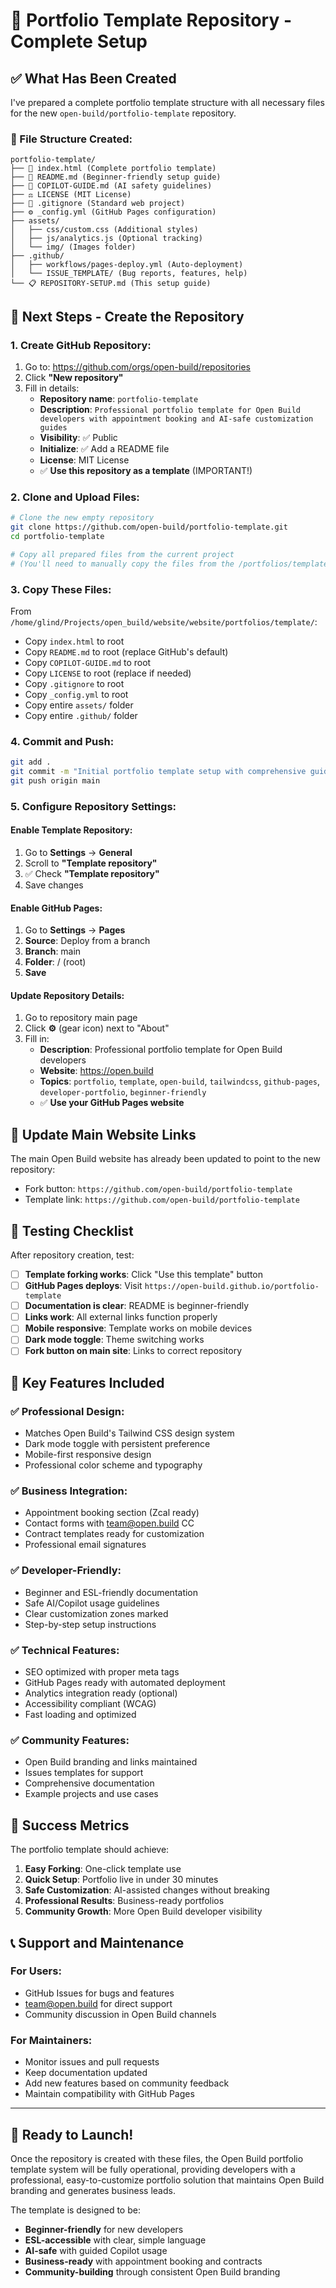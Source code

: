 # 🎯 Portfolio Template Repository - Complete Setup

## ✅ What Has Been Created

I've prepared a complete portfolio template structure with all necessary files for the new `open-build/portfolio-template` repository.

### 📁 File Structure Created:
```
portfolio-template/
├── 📄 index.html (Complete portfolio template)
├── 📖 README.md (Beginner-friendly setup guide)
├── 🤖 COPILOT-GUIDE.md (AI safety guidelines)
├── ⚖️ LICENSE (MIT License)
├── 🚫 .gitignore (Standard web project)
├── ⚙️ _config.yml (GitHub Pages configuration)
├── assets/
│   ├── css/custom.css (Additional styles)
│   ├── js/analytics.js (Optional tracking)
│   └── img/ (Images folder)
├── .github/
│   ├── workflows/pages-deploy.yml (Auto-deployment)
│   └── ISSUE_TEMPLATE/ (Bug reports, features, help)
└── 📋 REPOSITORY-SETUP.md (This setup guide)
```

## 🔄 Next Steps - Create the Repository

### 1. Create GitHub Repository:
1. Go to: https://github.com/orgs/open-build/repositories
2. Click **"New repository"**
3. Fill in details:
   - **Repository name**: `portfolio-template`
   - **Description**: `Professional portfolio template for Open Build developers with appointment booking and AI-safe customization guides`
   - **Visibility**: ✅ Public
   - **Initialize**: ✅ Add a README file
   - **License**: MIT License
   - ✅ **Use this repository as a template** (IMPORTANT!)

### 2. Clone and Upload Files:
```bash
# Clone the new empty repository
git clone https://github.com/open-build/portfolio-template.git
cd portfolio-template

# Copy all prepared files from the current project
# (You'll need to manually copy the files from the /portfolios/template/ folder)
```

### 3. Copy These Files:
From `/home/glind/Projects/open_build/website/website/portfolios/template/`:
- Copy `index.html` to root
- Copy `README.md` to root (replace GitHub's default)
- Copy `COPILOT-GUIDE.md` to root
- Copy `LICENSE` to root (replace if needed)
- Copy `.gitignore` to root
- Copy `_config.yml` to root
- Copy entire `assets/` folder
- Copy entire `.github/` folder

### 4. Commit and Push:
```bash
git add .
git commit -m "Initial portfolio template setup with comprehensive guides and examples"
git push origin main
```

### 5. Configure Repository Settings:

#### Enable Template Repository:
1. Go to **Settings** → **General**
2. Scroll to **"Template repository"**
3. ✅ Check **"Template repository"**
4. Save changes

#### Enable GitHub Pages:
1. Go to **Settings** → **Pages**
2. **Source**: Deploy from a branch
3. **Branch**: main
4. **Folder**: / (root)
5. **Save**

#### Update Repository Details:
1. Go to repository main page
2. Click **⚙️** (gear icon) next to "About"
3. Fill in:
   - **Description**: Professional portfolio template for Open Build developers
   - **Website**: https://open.build
   - **Topics**: `portfolio`, `template`, `open-build`, `tailwindcss`, `github-pages`, `developer-portfolio`, `beginner-friendly`
   - ✅ **Use your GitHub Pages website**

## 🔗 Update Main Website Links

The main Open Build website has already been updated to point to the new repository:
- Fork button: `https://github.com/open-build/portfolio-template`
- Template link: `https://github.com/open-build/portfolio-template`

## 🧪 Testing Checklist

After repository creation, test:
- [ ] **Template forking works**: Click "Use this template" button
- [ ] **GitHub Pages deploys**: Visit `https://open-build.github.io/portfolio-template`
- [ ] **Documentation is clear**: README is beginner-friendly
- [ ] **Links work**: All external links function properly
- [ ] **Mobile responsive**: Template works on mobile devices
- [ ] **Dark mode toggle**: Theme switching works
- [ ] **Fork button on main site**: Links to correct repository

## 🎨 Key Features Included

### ✅ Professional Design:
- Matches Open Build's Tailwind CSS design system
- Dark mode toggle with persistent preference
- Mobile-first responsive design
- Professional color scheme and typography

### ✅ Business Integration:
- Appointment booking section (Zcal ready)
- Contact forms with team@open.build CC
- Contract templates ready for customization
- Professional email signatures

### ✅ Developer-Friendly:
- Beginner and ESL-friendly documentation
- Safe AI/Copilot usage guidelines
- Clear customization zones marked
- Step-by-step setup instructions

### ✅ Technical Features:
- SEO optimized with proper meta tags
- GitHub Pages ready with automated deployment
- Analytics integration ready (optional)
- Accessibility compliant (WCAG)
- Fast loading and optimized

### ✅ Community Features:
- Open Build branding and links maintained
- Issues templates for support
- Comprehensive documentation
- Example projects and use cases

## 🎯 Success Metrics

The portfolio template should achieve:
1. **Easy Forking**: One-click template use
2. **Quick Setup**: Portfolio live in under 30 minutes
3. **Safe Customization**: AI-assisted changes without breaking
4. **Professional Results**: Business-ready portfolios
5. **Community Growth**: More Open Build developer visibility

## 📞 Support and Maintenance

### For Users:
- GitHub Issues for bugs and features
- team@open.build for direct support
- Community discussion in Open Build channels

### For Maintainers:
- Monitor issues and pull requests
- Keep documentation updated
- Add new features based on community feedback
- Maintain compatibility with GitHub Pages

---

## 🚀 Ready to Launch!

Once the repository is created with these files, the Open Build portfolio template system will be fully operational, providing developers with a professional, easy-to-customize portfolio solution that maintains Open Build branding and generates business leads.

The template is designed to be:
- **Beginner-friendly** for new developers
- **ESL-accessible** with clear, simple language  
- **AI-safe** with guided Copilot usage
- **Business-ready** with appointment booking and contracts
- **Community-building** through consistent Open Build branding
